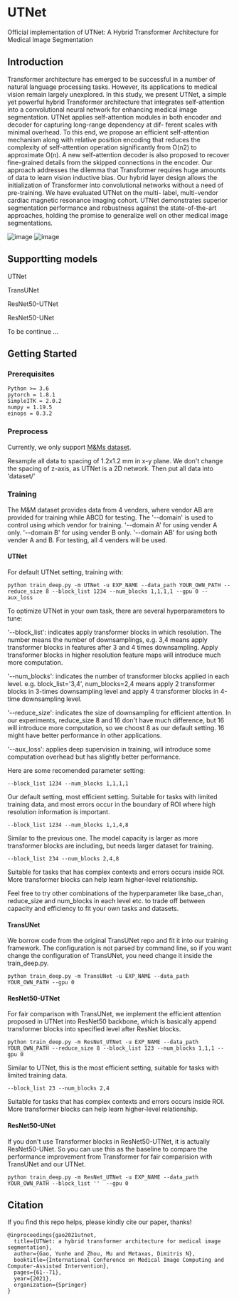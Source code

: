 # UTNet
Official implementation of UTNet: A Hybrid Transformer Architecture for Medical Image Segmentation

## Introduction 

Transformer architecture has emerged to be successful in a
number of natural language processing tasks. However, its applications
to medical vision remain largely unexplored. In this study, we present
UTNet, a simple yet powerful hybrid Transformer architecture that integrates self-attention into a convolutional neural network for enhancing
medical image segmentation. UTNet applies self-attention modules in
both encoder and decoder for capturing long-range dependency at dif-
ferent scales with minimal overhead. To this end, we propose an efficient
self-attention mechanism along with relative position encoding that reduces the complexity of self-attention operation significantly from O(n2)
to approximate O(n). A new self-attention decoder is also proposed to
recover fine-grained details from the skipped connections in the encoder.
Our approach addresses the dilemma that Transformer requires huge
amounts of data to learn vision inductive bias. Our hybrid layer design allows the initialization of Transformer into convolutional networks
without a need of pre-training. We have evaluated UTNet on the multi-
label, multi-vendor cardiac magnetic resonance imaging cohort. UTNet
demonstrates superior segmentation performance and robustness against
the state-of-the-art approaches, holding the promise to generalize well on
other medical image segmentations.

![image](https://user-images.githubusercontent.com/55367673/134997310-69c3576d-bbf2-40c8-ad5a-9b3bf3e9e97d.png)
![image](https://user-images.githubusercontent.com/55367673/134997347-a581cda7-7050-48ef-9af3-d4628fefac9a.png)

## Supportting models
UTNet

TransUNet

ResNet50-UTNet

ResNet50-UNet

To be continue ...

## Getting Started
### Prerequisites
```
Python >= 3.6
pytorch = 1.8.1
SimpleITK = 2.0.2
numpy = 1.19.5
einops = 0.3.2
```

### Preprocess
Currently, we only support [M&Ms dataset](https://www.ub.edu/mnms/).

Resample all data to spacing of 1.2x1.2 mm in x-y plane. We don't change the spacing of z-axis, as UTNet is a 2D network. Then put all data into 'dataset/'

### Training

The M&M dataset provides data from 4 venders, where vendor AB are provided for training while ABCD for testing. The '--domain' is used to control using which vendor for training. '--domain A' for using vender A only. '--domain B' for using vender B only. '--domain AB' for using both vender A and B. For testing, all 4 venders will be used.

#### UTNet
For default UTNet setting, training with:
```
python train_deep.py -m UTNet -u EXP_NAME --data_path YOUR_OWN_PATH --reduce_size 8 --block_list 1234 --num_blocks 1,1,1,1 --gpu 0 --aux_loss
```
To optimize UTNet in your own task, there are several hyperparameters to tune:

'--block_list': indicates apply transformer blocks in which resolution. The number means the number of downsamplings, e.g. 3,4 means apply transformer blocks in features after 3 and 4 times downsampling. Apply transformer blocks in higher resolution feature maps will introduce much more computation.

'--num_blocks': indicates the number of transformer blocks applied in each level. e.g. block_list='3,4', num_blocks=2,4 means apply 2 transformer blocks in 3-times downsampling level and apply 4 transformer blocks in 4-time downsampling level.

'--reduce_size': indicates the size of downsampling for efficient attention. In our experiments, reduce_size 8 and 16 don't have much difference, but 16 will introduce more computation, so we choost 8 as our default setting. 16 might have better performance in other applications.

'--aux_loss': applies deep supervision in training, will introduce some computation overhead but has slightly better performance.

Here are some recomended parameter setting:
```
--block_list 1234 --num_blocks 1,1,1,1
```
Our default setting, most efficient setting. Suitable for tasks with limited training data, and most errors occur in the boundary of ROI where high resolution information is important.

```
--block_list 1234 --num_blocks 1,1,4,8
```
Similar to the previous one. The model capacity is larger as more transformer blocks are including, but needs larger dataset for training.

```
--block_list 234 --num_blocks 2,4,8
```
Suitable for tasks that has complex contexts and errors occurs inside ROI. More transformer blocks can help learn higher-level relationship.


Feel free to try other combinations of the hyperparameter like base_chan, reduce_size and num_blocks in each level etc. to trade off between capacity and efficiency to fit your own tasks and datasets.

#### TransUNet
We borrow code from the original TransUNet repo and fit it into our training framework. The configuration is not parsed by command line, so if you want change the configuration of TransUNet, you need change it inside the train_deep.py.
```
python train_deep.py -m TransUNet -u EXP_NAME --data_path YOUR_OWN_PATH --gpu 0
```

#### ResNet50-UTNet
For fair comparison with TransUNet, we implement the efficient attention proposed in UTNet into ResNet50 backbone, which is basically append transformer blocks into specified level after ResNet blocks.
```
python train_deep.py -m ResNet_UTNet -u EXP_NAME --data_path YOUR_OWN_PATH --reduce_size 8 --block_list 123 --num_blocks 1,1,1 --gpu 0
```
Similar to UTNet, this is the most efficient setting, suitable for tasks with limited training data.
```
--block_list 23 --num_blocks 2,4
```
Suitable for tasks that has complex contexts and errors occurs inside ROI. More transformer blocks can help learn higher-level relationship.


#### ResNet50-UNet
If you don't use Transformer blocks in ResNet50-UTNet, it is actually ResNet50-UNet. So you can use this as the baseline to compare the performance improvement from Transformer for fair comparision with TransUNet and our UTNet.

```
python train_deep.py -m ResNet_UTNet -u EXP_NAME --data_path YOUR_OWN_PATH --block_list ''  --gpu 0
```

## Citation
If you find this repo helps, please kindly cite our paper, thanks!
```
@inproceedings{gao2021utnet,
  title={UTNet: a hybrid transformer architecture for medical image segmentation},
  author={Gao, Yunhe and Zhou, Mu and Metaxas, Dimitris N},
  booktitle={International Conference on Medical Image Computing and Computer-Assisted Intervention},
  pages={61--71},
  year={2021},
  organization={Springer}
}
```

